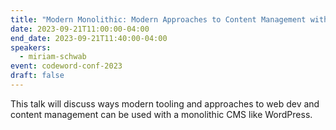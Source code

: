 ```yaml
---
title: "Modern Monolithic: Modern Approaches to Content Management with a Monolithic CMS"
date: 2023-09-21T11:00:00-04:00
end_date: 2023-09-21T11:40:00-04:00
speakers:
  - miriam-schwab
event: codeword-conf-2023
draft: false
---
```


This talk will discuss ways modern tooling and approaches to web dev and content management can be used with a monolithic CMS like WordPress.